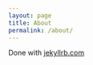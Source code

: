 ```yaml
---
layout: page
title: About
permalink: /about/
---
```


Done with [jekyllrb.com](https://jekyllrb.com/)

